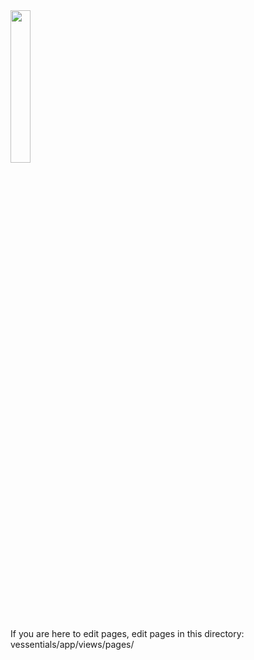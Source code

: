 <img width="25%" src="https://d26dzxoao6i3hh.cloudfront.net/items/3Z0W1J3C0G2O0S1S2X2t/Image%202017-09-04%20at%2020.26.11.png?v=a531de9b">

If you are here to edit pages, edit pages in this directory:
vessentials/app/views/pages/
